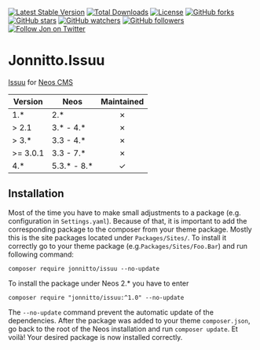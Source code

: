 [![Latest Stable Version](https://poser.pugx.org/jonnitto/issuu/v/stable)](https://packagist.org/packages/jonnitto/issuu)
[![Total Downloads](https://poser.pugx.org/jonnitto/issuu/downloads)](https://packagist.org/packages/jonnitto/issuu)
[![License](https://poser.pugx.org/jonnitto/issuu/license)](https://packagist.org/packages/jonnitto/issuu)
[![GitHub forks](https://img.shields.io/github/forks/jonnitto/Jonnitto.Issuu.svg?style=social&label=Fork)](https://github.com/jonnitto/Jonnitto.Issuu/fork)
[![GitHub stars](https://img.shields.io/github/stars/jonnitto/Jonnitto.Issuu.svg?style=social&label=Stars)](https://github.com/jonnitto/Jonnitto.Issuu/stargazers)
[![GitHub watchers](https://img.shields.io/github/watchers/jonnitto/Jonnitto.Issuu.svg?style=social&label=Watch)](https://github.com/jonnitto/Jonnitto.Issuu/subscription)
[![GitHub followers](https://img.shields.io/github/followers/jonnitto.svg?style=social&label=Follow)](https://github.com/jonnitto/followers)
[![Follow Jon on Twitter](https://img.shields.io/twitter/follow/jonnitto.svg?style=social&label=Follow)](https://twitter.com/jonnitto)

# Jonnitto.Issuu

[Issuu](http://issuu.com/) for [Neos CMS](https://www.neos.io)

| Version | Neos           | Maintained |
| ------- | -------------- | :--------: |
| 1.\*     | 2.\*          |     ✗      |
| > 2.1    | 3.\* - 4.\*   |     ✗      |
| > 3.\*   | 3.3 - 4.\*    |     ✗      |
| >= 3.0.1 | 3.3 - 7.\*    |     ✗      |
| 4.\*     | 5.3.\* - 8.\* |     ✓      |

## Installation

Most of the time you have to make small adjustments to a package (e.g.
configuration in `Settings.yaml`). Because of that, it is important to add the
corresponding package to the composer from your theme package. Mostly this is
the site packages located under `Packages/Sites/`. To install it correctly go to
your theme package (e.g.`Packages/Sites/Foo.Bar`) and run following command:

```
composer require jonnitto/issuu --no-update
```

To install the package under Neos 2.\* you have to enter

```
composer require "jonnitto/issuu:^1.0" --no-update
```

The `--no-update` command prevent the automatic update of the dependencies.
After the package was added to your theme `composer.json`, go back to the root
of the Neos installation and run `composer update`. Et voilà! Your desired
package is now installed correctly.
